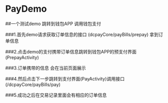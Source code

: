 # PayDemo

##一个测试demo 跳转到钱包APP 调用钱包支付

###1.首先demo请求获取订单信息的接口 (dcpayCore/payBills/prepay) 拿到订单信息 

###2.点击demo的支付携带订单信息跳转到钱包APP的预支付界面(PrepayActivity) 

###3.订单携带的信息 会在当前页面展示

###4.然后点击下一步跳转到支付界面(PayActivity)调用接口 (/dcpayCore/payBills/pay) 

###5.成功之后在交易记录里面会有相应的订单信息
 
